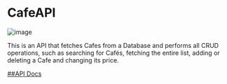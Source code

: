# CafeAPI
![image](https://user-images.githubusercontent.com/31540553/165348702-6284e2ee-4981-4caf-b1c1-c31d8ee1b130.png)

This is an API that fetches Cafes from a Database and performs all CRUD operations, such as searching for Cafés, fetching the entire list, adding or deleting a Cafe and changing its price.

[##API Docs](https://documenter.getpostman.com/view/20574814/UyrDCvKL)
